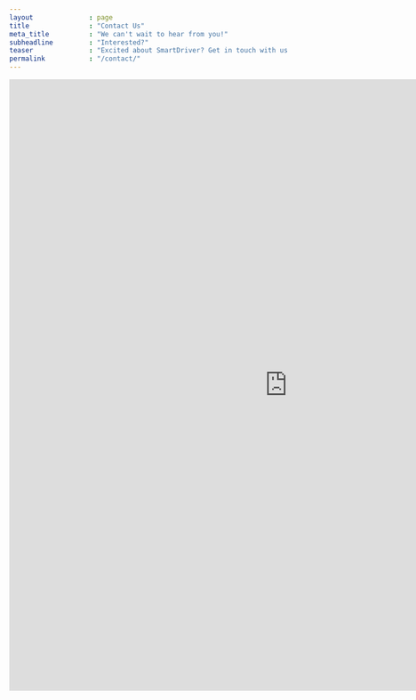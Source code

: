 ```yaml
---
layout              : page
title               : "Contact Us"
meta_title          : "We can't wait to hear from you!"
subheadline         : "Interested?"
teaser              : "Excited about SmartDriver? Get in touch with us Today!"
permalink           : "/contact/"
---
```

<iframe 
        src="https://docs.google.com/forms/d/e/1FAIpQLScctGRZL2qCQlKB3kQvS2n1ILgnqGSLWUuSF-OTC4oIsqy1RQ/viewform?embedded=true" 
        width="1000" height="1100" frameborder="0" marginheight="0" marginwidth="0">
                Loading…
</iframe>
